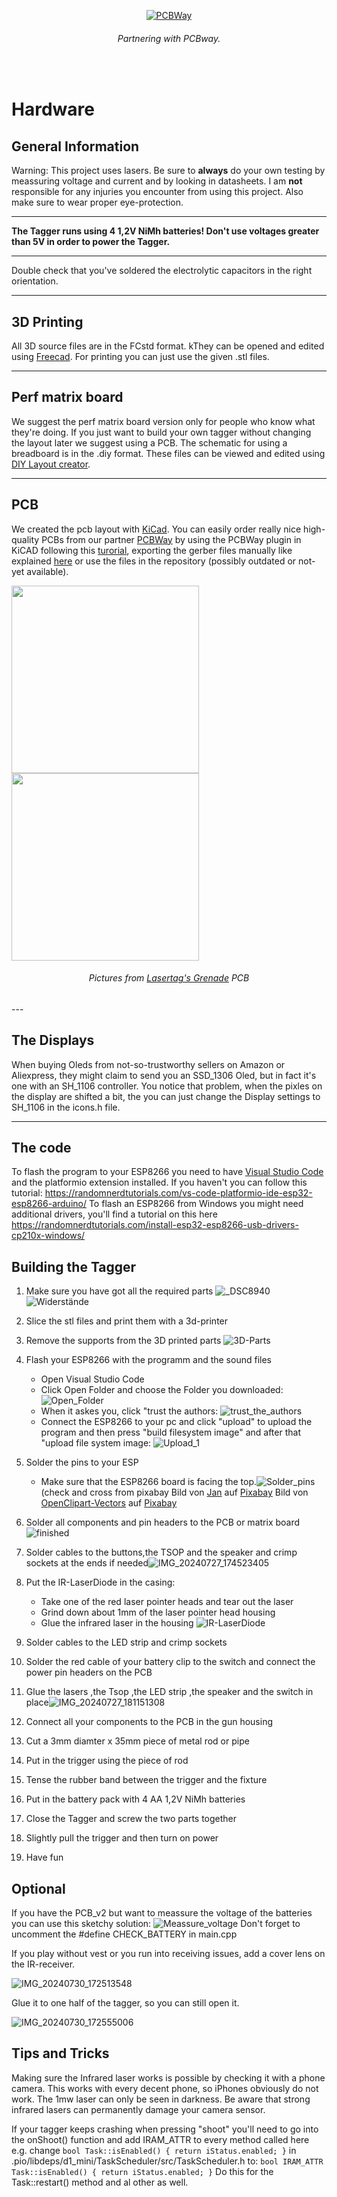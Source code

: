 <div align="center">
  
[![PCBWay](https://github.com/user-attachments/assets/d836a4a7-516c-4f2f-8547-6fc7cfca758b)](www.pcbway.com)
###### Partnering with PCBway.
</div>
<br/>

# Hardware

## General Information

Warning: This project uses lasers. Be sure to **always** do your own testing by meassuring voltage and current and by looking in datasheets. I am **not** responsible for any injuries you encounter from using this project. Also make sure to wear proper eye-protection.

---

**The Tagger runs using 4 1,2V NiMh batteries! Don't use voltages greater than 5V in order to power the Tagger.**

---

Double check that you've soldered the electrolytic capacitors in the right orientation.

---

## 3D Printing

All 3D source files are in the FCstd format. kThey can be opened and edited using <a href ="www.freecad.org/index.php">Freecad</a>.
For printing you can just use the given .stl files.

---

## Perf matrix board

We suggest the perf matrix board version only for people who know what they're doing. If you just want to build your own tagger without changing the layout later we suggest using a PCB.
The schematic for using a breadboard is in the .diy format. These files can be viewed and edited using <a href ="https://bancika.github.io/diy-layout-creator/">DIY Layout creator</a>.

---

## PCB

We created the pcb layout with <a href="https://www.kicad.org/">KiCad</a>. You can easily order really nice high-quality PCBs from our partner [PCBWay](www.pcbway.com) by using the PCBWay plugin in KiCAD following this [turorial](https://www.pcbway.com/blog/News/PCBWay_Plug_In_for_KiCad_3ea6219c.html), exporting the gerber files manually like explained [here](https://www.pcbway.com/blog/help_center/How_to_Generate_Gerber_and_Drill_Files_in_KiCad_7_0_ab0d12bb.html) or use the files in the repository (possibly outdated or not-yet available).


<img src="https://github.com/user-attachments/assets/2d0a36ec-5314-4bf2-8cd0-de0de4358181" width=300/> <img src="https://github.com/user-attachments/assets/41335f11-8d60-466a-965a-b0f244fbd1c7" width=300 />
<div align=center>
   
###### Pictures from [Lasertag's Grenade](https://github.com/CheatingBoy6890/Open-Lasertag-System-Grenade) PCB
</div>
---

## The Displays

When buying Oleds from not-so-trustworthy sellers on Amazon or Aliexpress, they might claim to send you an SSD_1306 Oled, but in fact it's one with an SH_1106 controller. You notice that problem, when the pixles on the display are shifted a bit, the you can just change the Display settings to SH_1106 in the icons.h file.

---

## The code

To flash the program to your ESP8266 you need to have <a href="https://code.visualstudio.com/">Visual Studio Code</a> and the platformio extension installed. If you haven't you can follow this tutorial:
<a>https://randomnerdtutorials.com/vs-code-platformio-ide-esp32-esp8266-arduino/</a> To flash an ESP8266 from Windows you might need additional drivers, you'll find a tutorial on this here https://randomnerdtutorials.com/install-esp32-esp8266-usb-drivers-cp210x-windows/

## Building the Tagger

1. Make sure you have got all the required parts ![_DSC8940](https://github.com/user-attachments/assets/b2a32ad6-7d33-4d10-82ea-54e372a37102)![Widerstände](https://github.com/user-attachments/assets/b9539681-ab67-416f-883a-9484d7ccb0ce)
1. Slice the stl files and print them with a 3d-printer
1. Remove the supports from the 3D printed parts ![3D-Parts](https://github.com/user-attachments/assets/daf8d708-872c-4a57-96ce-114b4d051c32)
1. Flash your ESP8266 with the programm and the sound files
   - Open Visual Studio Code
   - Click Open Folder and choose the Folder you downloaded: ![Open_Folder](https://github.com/user-attachments/assets/cd5b0aad-ef70-473c-af14-2572854eef7a)
   - When it askes you, click "trust the authors: ![trust_the_authors](https://github.com/user-attachments/assets/ed0244dd-f67b-48c4-ac9c-b3127e19d472)
   - Connect the ESP8266 to your pc and click "upload" to upload the program and then press "build filesystem image" and after that "upload file system image: ![Upload_1](https://github.com/user-attachments/assets/24741195-057c-4338-a4b5-8ada0f964bb4)
1. Solder the pins to your ESP

   - Make sure that the ESP8266 board is facing the top.![Solder_pins](https://github.com/user-attachments/assets/6c253076-f8e8-4e83-94db-79a7b5208ae9) (check and cross from pixabay Bild von <a href="https://pixabay.com/de/users/janjf93-3084263/?utm_source=link-attribution&utm_medium=referral&utm_campaign=image&utm_content=2061132">Jan</a> auf <a href="https://pixabay.com/de//?utm_source=link-attribution&utm_medium=referral&utm_campaign=image&utm_content=2061132">Pixabay</a> Bild von <a href="https://pixabay.com/de/users/openclipart-vectors-30363/?utm_source=link-attribution&utm_medium=referral&utm_campaign=image&utm_content=1292787">OpenClipart-Vectors</a> auf <a href="https://pixabay.com/de//?utm_source=link-attribution&utm_medium=referral&utm_campaign=image&utm_content=1292787">Pixabay</a>

1. Solder all components and pin headers to the PCB or matrix board ![finished](https://github.com/user-attachments/assets/af602714-4c9a-4367-9e81-362ab4928637)
1. Solder cables to the buttons,the TSOP and the speaker and crimp sockets at the ends if needed![IMG_20240727_174523405](https://github.com/user-attachments/assets/5e5215f2-cea3-4b11-8450-102087203c9a)
1. Put the IR-LaserDiode in the casing:
   - Take one of the red laser pointer heads and tear out the laser
   - Grind down about 1mm of the laser pointer head housing
   - Glue the infrared laser in the housing ![IR-LaserDiode](https://github.com/user-attachments/assets/6ce1f32c-a13d-473a-a34d-97c19a2ba8bc)
1. Solder cables to the LED strip and crimp sockets
1. Solder the red cable of your battery clip to the switch and connect the power pin headers on the PCB
1. Glue the lasers ,the Tsop ,the LED strip ,the speaker and the switch in place![IMG_20240727_181151308](https://github.com/user-attachments/assets/1f969c5b-4b50-41cb-8025-67d653756c49)
1. Connect all your components to the PCB in the gun housing
1. Cut a 3mm diamter x 35mm piece of metal rod or pipe
1. Put in the trigger using the piece of rod
1. Tense the rubber band between the trigger and the fixture
1. Put in the battery pack with 4 AA 1,2V NiMh batteries
1. Close the Tagger and screw the two parts together
1. Slightly pull the trigger and then turn on power
1. Have fun

## Optional

If you have the PCB_v2 but want to meassure the voltage of the batteries you can use this sketchy solution: ![Meassure_voltage](https://github.com/user-attachments/assets/e6f3991b-ef6e-481b-bb32-a33fe8d20cd7)
Don't forget to uncomment the #define CHECK_BATTERY in main.cpp

If you play without vest or you run into receiving issues, add a cover lens on the IR-receiver.

![IMG_20240730_172513548](https://github.com/user-attachments/assets/a967302a-6de0-4a05-b73c-3eadea327452)

Glue it to one half of the tagger, so you can still open it.

![IMG_20240730_172555006](https://github.com/user-attachments/assets/5fbfe981-7fe3-4ce6-849b-0cf6ce63035e)

## Tips and Tricks

Making sure the Infrared laser works is possible by checking it with a phone camera. This works with every decent phone, so iPhones obviously do not work.
The 1mw laser can only be seen in darkness.
Be aware that strong infrared lasers can permanently damage your camera sensor.

If your tagger keeps crashing when pressing "shoot" you'll need to go into the onShoot() function and add IRAM_ATTR to every method called here e.g. change
`bool Task::isEnabled() { return iStatus.enabled; }`
in .pio/libdeps/d1_mini/TaskScheduler/src/TaskScheduler.h to:
`bool IRAM_ATTR Task::isEnabled() { return iStatus.enabled; }`
Do this for the Task::restart() method and al other as well.
